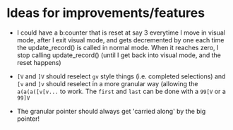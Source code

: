 # Ideas for improvements/features

- I could have a b:counter that is reset at say 3 everytime I move in visual
  mode, after I exit visual mode, and gets decremented by one each time the
  update_record() is called in normal mode. When it reaches zero, I stop
  calling update_record() (until I get back into visual mode, and the reset
  happens)

 - `[V` and `]V` should reselect `gv` style things (i.e. completed selections)
  and `[v` and `]v` should reselect in a more granular way (allowing the
  `a(a(a([v[v...` to work. The `first` and `last` can be done with a `99[V` or
  a `99]V`
 - The granular pointer should always get 'carried along' by the big pointer!
